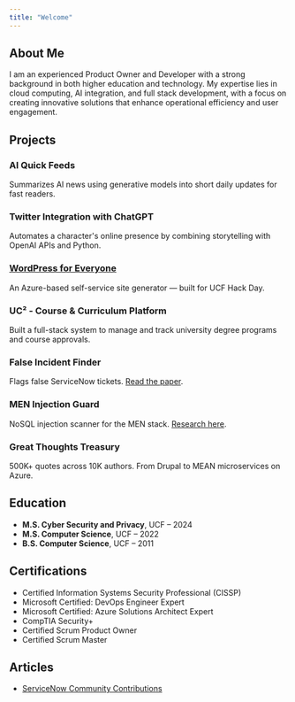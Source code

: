 ```yaml
---
title: "Welcome"
---
```


  <section id="about">
      <h2>About Me</h2>
      <p>I am an experienced Product Owner and Developer with a strong background in both higher education and technology. My expertise lies in cloud computing, AI integration, and full stack development, with a focus on creating innovative solutions that enhance operational efficiency and user engagement.</p>
    </section>
    <section id="projects">
      <h2>Projects</h2>
      <article class="project">
        <h3>AI Quick Feeds</h3>
        <p>Summarizes AI news using generative models into short daily updates for fast readers.</p>
      </article>
      <article class="project">
        <h3>Twitter Integration with ChatGPT</h3>
        <p>Automates a character's online presence by combining storytelling with OpenAI APIs and Python.</p>
      </article>
      <article class="project">
        <h3><a href="https://github.com/strick/wp-for-everyone">WordPress for Everyone</a></h3>
        <p>An Azure-based self-service site generator — built for UCF Hack Day.</p>
      </article>
      <article class="project">
        <h3>UC² - Course & Curriculum Platform</h3>
        <p>Built a full-stack system to manage and track university degree programs and course approvals.</p>
      </article>
      <article class="project">
        <h3>False Incident Finder</h3>
        <p>Flags false ServiceNow tickets. <a href="https://github.com/strick/false-incident-finder/blob/main/Machine_Learning.pdf">Read the paper</a>.</p>
      </article>
      <article class="project">
        <h3>MEN Injection Guard</h3>
        <p>NoSQL injection scanner for the MEN stack. <a href="https://github.com/strick/cis6614-sql-injection-analyzer/blob/main/CIS_6614___NoSQLI.pdf">Research here</a>.</p>
      </article>
      <article class="project">
        <h3>Great Thoughts Treasury</h3>
        <p>500K+ quotes across 10K authors. From Drupal to MEAN microservices on Azure.</p>
      </article>
    </section>
    <section id="education">
      <h2>Education</h2>
      <ul>
        <li><strong>M.S. Cyber Security and Privacy</strong>, UCF – 2024</li>
        <li><strong>M.S. Computer Science</strong>, UCF – 2022</li>
        <li><strong>B.S. Computer Science</strong>, UCF – 2011</li>
      </ul>
    </section>
    <section id="certifications">
      <h2>Certifications</h2>
      <ul>
        <li>Certified Information Systems Security Professional (CISSP)</li>
        <li>Microsoft Certified: DevOps Engineer Expert</li>
        <li>Microsoft Certified: Azure Solutions Architect Expert</li>
        <li>CompTIA Security+</li>
        <li>Certified Scrum Product Owner</li>
        <li>Certified Scrum Master</li>
      </ul>
    </section>
    <section id="articles">
      <h2>Articles</h2>
      <ul>
        <li><a href="https://www.servicenow.com/community/user/viewprofilepage/user-id/265695#custom-profile-activity-posts" target="_blank">ServiceNow Community Contributions</a></li>
      </ul>
    </section>
  </main>